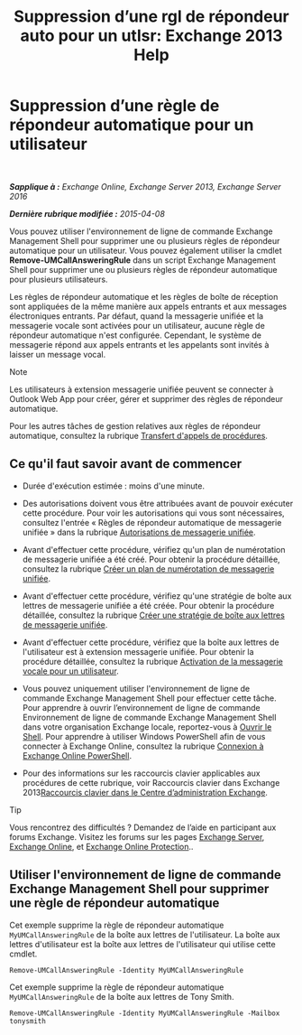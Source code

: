 ﻿---
title: 'Suppression d’une rgl de répondeur auto pour un utlsr: Exchange 2013 Help'
TOCTitle: Suppression d’une règle de répondeur automatique pour un utilisateur
ms:assetid: 1da3c5bc-7227-4b37-96f6-67ceefc084d5
ms:mtpsurl: https://technet.microsoft.com/fr-fr/library/JJ898497(v=EXCHG.150)
ms:contentKeyID: 51407168
ms.date: 05/23/2018
mtps_version: v=EXCHG.150
ms.translationtype: MT
---

# Suppression d’une règle de répondeur automatique pour un utilisateur

 

_**Sapplique à :** Exchange Online, Exchange Server 2013, Exchange Server 2016_

_**Dernière rubrique modifiée :** 2015-04-08_

Vous pouvez utiliser l'environnement de ligne de commande Exchange Management Shell pour supprimer une ou plusieurs règles de répondeur automatique pour un utilisateur. Vous pouvez également utiliser la cmdlet **Remove-UMCallAnsweringRule** dans un script Exchange Management Shell pour supprimer une ou plusieurs règles de répondeur automatique pour plusieurs utilisateurs.

Les règles de répondeur automatique et les règles de boîte de réception sont appliquées de la même manière aux appels entrants et aux messages électroniques entrants. Par défaut, quand la messagerie unifiée et la messagerie vocale sont activées pour un utilisateur, aucune règle de répondeur automatique n'est configurée. Cependant, le système de messagerie répond aux appels entrants et les appelants sont invités à laisser un message vocal.

> [!NOTE]
> Les utilisateurs à extension messagerie unifiée peuvent se connecter à Outlook Web App pour créer, gérer et supprimer des règles de répondeur automatique.


Pour les autres tâches de gestion relatives aux règles de répondeur automatique, consultez la rubrique [Transfert d'appels de procédures](https://docs.microsoft.com/fr-fr/exchange/voice-mail-unified-messaging/set-up-client-voice-mail-features/forwarding-calls-procedures).

## Ce qu'il faut savoir avant de commencer

  - Durée d'exécution estimée : moins d'une minute.

  - Des autorisations doivent vous être attribuées avant de pouvoir exécuter cette procédure. Pour voir les autorisations qui vous sont nécessaires, consultez l'entrée « Règles de répondeur automatique de messagerie unifiée » dans la rubrique [Autorisations de messagerie unifiée](unified-messaging-permissions-exchange-2013-help.md).

  - Avant d'effectuer cette procédure, vérifiez qu'un plan de numérotation de messagerie unifiée a été créé. Pour obtenir la procédure détaillée, consultez la rubrique [Créer un plan de numérotation de messagerie unifiée](https://docs.microsoft.com/fr-fr/exchange/voice-mail-unified-messaging/connect-voice-mail-system/create-um-dial-plan).

  - Avant d'effectuer cette procédure, vérifiez qu'une stratégie de boîte aux lettres de messagerie unifiée a été créée. Pour obtenir la procédure détaillée, consultez la rubrique [Créer une stratégie de boîte aux lettres de messagerie unifiée](create-a-um-mailbox-policy-exchange-2013-help.md).

  - Avant d'effectuer cette procédure, vérifiez que la boîte aux lettres de l'utilisateur est à extension messagerie unifiée. Pour obtenir la procédure détaillée, consultez la rubrique [Activation de la messagerie vocale pour un utilisateur](https://docs.microsoft.com/fr-fr/exchange/voice-mail-unified-messaging/set-up-voice-mail/enable-a-user-for-voice-mail).

  - Vous pouvez uniquement utiliser l'environnement de ligne de commande Exchange Management Shell pour effectuer cette tâche. Pour apprendre à ouvrir l’environnement de ligne de commande Environnement de ligne de commande Exchange Management Shell dans votre organisation Exchange locale, reportez-vous à [Ouvrir le Shell](https://technet.microsoft.com/fr-fr/library/dd638134\(v=exchg.150\)). Pour apprendre à utiliser Windows PowerShell afin de vous connecter à Exchange Online, consultez la rubrique [Connexion à Exchange Online PowerShell](https://go.microsoft.com/fwlink/p/?linkid=396554).

  - Pour des informations sur les raccourcis clavier applicables aux procédures de cette rubrique, voir Raccourcis clavier dans Exchange 2013[Raccourcis clavier dans le Centre d’administration Exchange](keyboard-shortcuts-in-the-exchange-admin-center-exchange-online-protection-help.md).

> [!TIP]
> Vous rencontrez des difficultés ? Demandez de l’aide en participant aux forums Exchange. Visitez les forums sur les pages <a href="https://go.microsoft.com/fwlink/p/?linkid=60612">Exchange Server</a>, <a href="https://go.microsoft.com/fwlink/p/?linkid=267542">Exchange Online</a>, et <a href="https://go.microsoft.com/fwlink/p/?linkid=285351">Exchange Online Protection</a>..


## Utiliser l'environnement de ligne de commande Exchange Management Shell pour supprimer une règle de répondeur automatique

Cet exemple supprime la règle de répondeur automatique `MyUMCallAnsweringRule` de la boîte aux lettres de l'utilisateur. La boîte aux lettres d'utilisateur est la boîte aux lettres de l'utilisateur qui utilise cette cmdlet.

    Remove-UMCallAnsweringRule -Identity MyUMCallAnsweringRule

Cet exemple supprime la règle de répondeur automatique `MyUMCallAnsweringRule` de la boîte aux lettres de Tony Smith.

    Remove-UMCallAnsweringRule -Identity MyUMCallAnsweringRule -Mailbox tonysmith

